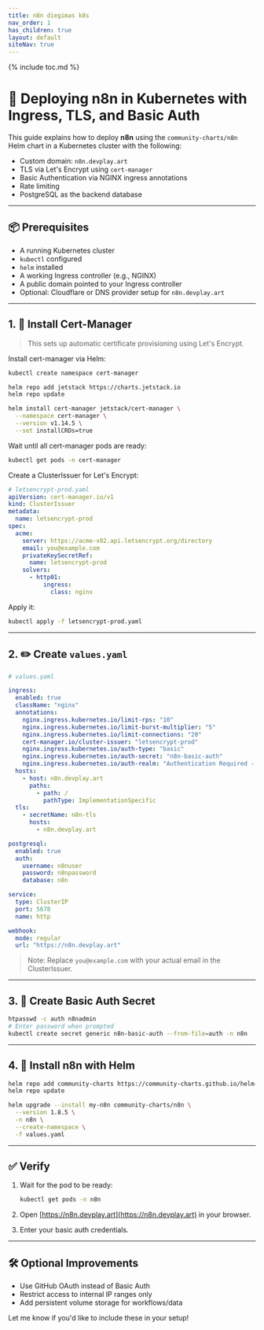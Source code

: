 ```yaml
---
title: n8n diegimas k8s
nav_order: 1
has_children: true
layout: default
siteNav: true
---
```

{% include toc.md %}

# 🚀 Deploying n8n in Kubernetes with Ingress, TLS, and Basic Auth

This guide explains how to deploy **n8n** using the `community-charts/n8n` Helm chart in a Kubernetes cluster with the following:

* Custom domain: `n8n.devplay.art`
* TLS via Let's Encrypt using `cert-manager`
* Basic Authentication via NGINX ingress annotations
* Rate limiting
* PostgreSQL as the backend database

---

## 📦 Prerequisites

* A running Kubernetes cluster
* `kubectl` configured
* `helm` installed
* A working Ingress controller (e.g., NGINX)
* A public domain pointed to your Ingress controller
* Optional: Cloudflare or DNS provider setup for `n8n.devplay.art`

---

## 1. 🔐 Install Cert-Manager

> This sets up automatic certificate provisioning using Let's Encrypt.

Install cert-manager via Helm:

```bash
kubectl create namespace cert-manager

helm repo add jetstack https://charts.jetstack.io
helm repo update

helm install cert-manager jetstack/cert-manager \
  --namespace cert-manager \
  --version v1.14.5 \
  --set installCRDs=true
```

Wait until all cert-manager pods are ready:

```bash
kubectl get pods -n cert-manager
```

Create a ClusterIssuer for Let's Encrypt:

```yaml
# letsencrypt-prod.yaml
apiVersion: cert-manager.io/v1
kind: ClusterIssuer
metadata:
  name: letsencrypt-prod
spec:
  acme:
    server: https://acme-v02.api.letsencrypt.org/directory
    email: you@example.com
    privateKeySecretRef:
      name: letsencrypt-prod
    solvers:
      - http01:
          ingress:
            class: nginx
```

Apply it:

```bash
kubectl apply -f letsencrypt-prod.yaml
```

---

## 2. ✏️ Create `values.yaml`

```yaml
# values.yaml

ingress:
  enabled: true
  className: "nginx"
  annotations:
    nginx.ingress.kubernetes.io/limit-rps: "10"
    nginx.ingress.kubernetes.io/limit-burst-multiplier: "5"
    nginx.ingress.kubernetes.io/limit-connections: "20"
    cert-manager.io/cluster-issuer: "letsencrypt-prod"
    nginx.ingress.kubernetes.io/auth-type: "basic"
    nginx.ingress.kubernetes.io/auth-secret: "n8n-basic-auth"
    nginx.ingress.kubernetes.io/auth-realm: "Authentication Required - n8n"
  hosts:
    - host: n8n.devplay.art
      paths:
        - path: /
          pathType: ImplementationSpecific
  tls:
    - secretName: n8n-tls
      hosts:
        - n8n.devplay.art

postgresql:
  enabled: true
  auth:
    username: n8nuser
    password: n8npassword
    database: n8n

service:
  type: ClusterIP
  port: 5678
  name: http

webhook:
  mode: regular
  url: "https://n8n.devplay.art"
```

> Note: Replace `you@example.com` with your actual email in the ClusterIssuer.

---

## 3. 🔐 Create Basic Auth Secret

```bash
htpasswd -c auth n8nadmin
# Enter password when prompted
kubectl create secret generic n8n-basic-auth --from-file=auth -n n8n
```

---

## 4. 🚀 Install n8n with Helm

```bash
helm repo add community-charts https://community-charts.github.io/helm-charts
helm repo update

helm upgrade --install my-n8n community-charts/n8n \
  --version 1.8.5 \
  -n n8n \
  --create-namespace \
  -f values.yaml
```

---

## ✅ Verify

1. Wait for the pod to be ready:

   ```bash
   kubectl get pods -n n8n
   ```
2. Open [https://n8n.devplay.art](https://n8n.devplay.art) in your browser.
3. Enter your basic auth credentials.

---

## 🛠️ Optional Improvements

* Use GitHub OAuth instead of Basic Auth
* Restrict access to internal IP ranges only
* Add persistent volume storage for workflows/data

Let me know if you'd like to include these in your setup!

